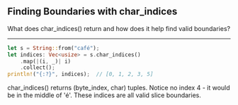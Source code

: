 ## Finding Boundaries with char_indices

What does char_indices() return and how does it help find valid boundaries?

---

```rust
let s = String::from("café");
let indices: Vec<usize> = s.char_indices()
    .map(|(i, _)| i)
    .collect();
println!("{:?}", indices);  // [0, 1, 2, 3, 5]
```
char_indices() returns (byte_index, char) tuples. Notice no index 4 - it would be in the middle of 'é'. These indices are all valid slice boundaries.

